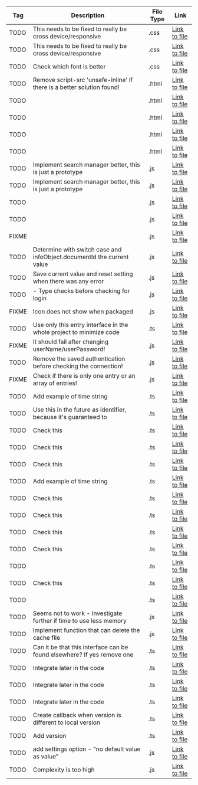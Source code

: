 Tag | Description | File Type | Link
--- | --- | --- | ---
TODO | This needs to be fixed to really be cross device/responsive | .css | [Link to file](https://github.com/AnonymerNiklasistanonym/IliasBuddyDesktop/blob/master/css/search-manager.css#L6)
TODO | This needs to be fixed to really be cross device/responsive | .css | [Link to file](https://github.com/AnonymerNiklasistanonym/IliasBuddyDesktop/blob/master/css/search-manager.css#L24)
TODO | Check which font is better | .css | [Link to file](https://github.com/AnonymerNiklasistanonym/IliasBuddyDesktop/blob/master/css/title-bar.css#L66)
TODO | Remove script-src 'unsafe-inline' if there is a better solution found! | .html | [Link to file](https://github.com/AnonymerNiklasistanonym/IliasBuddyDesktop/blob/master/index.html#L10)
TODO |  | .html | [Link to file](https://github.com/AnonymerNiklasistanonym/IliasBuddyDesktop/blob/master/index.html#L116)
TODO |  | .html | [Link to file](https://github.com/AnonymerNiklasistanonym/IliasBuddyDesktop/blob/master/index.html#L119)
TODO |  | .html | [Link to file](https://github.com/AnonymerNiklasistanonym/IliasBuddyDesktop/blob/master/index.html#L131)
TODO |  | .html | [Link to file](https://github.com/AnonymerNiklasistanonym/IliasBuddyDesktop/blob/master/index.html#L140)
TODO | Implement search manager better, this is just a prototype | .js | [Link to file](https://github.com/AnonymerNiklasistanonym/IliasBuddyDesktop/blob/master/index.js#L121)
TODO | Implement search manager better, this is just a prototype | .js | [Link to file](https://github.com/AnonymerNiklasistanonym/IliasBuddyDesktop/blob/master/index.js#L137)
TODO |  | .js | [Link to file](https://github.com/AnonymerNiklasistanonym/IliasBuddyDesktop/blob/master/index.js#L253)
TODO |  | .js | [Link to file](https://github.com/AnonymerNiklasistanonym/IliasBuddyDesktop/blob/master/index.js#L255)
FIXME |  | .js | [Link to file](https://github.com/AnonymerNiklasistanonym/IliasBuddyDesktop/blob/master/index.js#L272)
TODO | Determine with switch case and infoObject.documentId the current value | .js | [Link to file](https://github.com/AnonymerNiklasistanonym/IliasBuddyDesktop/blob/master/index.js#L273)
TODO | Save current value and reset setting when there was any error | .js | [Link to file](https://github.com/AnonymerNiklasistanonym/IliasBuddyDesktop/blob/master/main.js#L685)
TODO | - Type checks before checking for login | .js | [Link to file](https://github.com/AnonymerNiklasistanonym/IliasBuddyDesktop/blob/master/main.js#L801)
FIXME | Icon does not show when packaged | .js | [Link to file](https://github.com/AnonymerNiklasistanonym/IliasBuddyDesktop/blob/master/modules/Dialogs/API/Dialogs.js#L47)
TODO | Use only this entry interface in the whole project to minimize code | .ts | [Link to file](https://github.com/AnonymerNiklasistanonym/IliasBuddyDesktop/blob/master/modules/IliasBuddy/API/IliasBuddyTypes.ts#L10)
FIXME | It should fail after changing userName/userPassword! | .js | [Link to file](https://github.com/AnonymerNiklasistanonym/IliasBuddyDesktop/blob/master/modules/IliasBuddy/FETCH/FetchEntriesApi.js#L28)
TODO | Remove the saved authentication before checking the connection! | .js | [Link to file](https://github.com/AnonymerNiklasistanonym/IliasBuddyDesktop/blob/master/modules/IliasBuddy/FETCH/FetchEntriesApi.js#L29)
FIXME | Check if there is only one entry or an array of entries! | .js | [Link to file](https://github.com/AnonymerNiklasistanonym/IliasBuddyDesktop/blob/master/modules/IliasBuddy/FETCH/FetchEntriesApi.js#L119)
TODO | Add example of time string | .ts | [Link to file](https://github.com/AnonymerNiklasistanonym/IliasBuddyDesktop/blob/master/modules/IliasBuddy/FETCH/FetchEntriesTypes.ts#L103)
TODO | Use this in the future as identifier, because it's guaranteed to | .ts | [Link to file](https://github.com/AnonymerNiklasistanonym/IliasBuddyDesktop/blob/master/modules/IliasBuddy/FETCH/FetchEntriesTypes.ts#L108)
TODO | Check this | .ts | [Link to file](https://github.com/AnonymerNiklasistanonym/IliasBuddyDesktop/blob/master/modules/IliasBuddy/FETCH/FetchEntriesTypes.ts#L119)
TODO | Check this | .ts | [Link to file](https://github.com/AnonymerNiklasistanonym/IliasBuddyDesktop/blob/master/modules/IliasBuddy/FETCH/FetchEntriesTypes.ts#L130)
TODO | Check this | .ts | [Link to file](https://github.com/AnonymerNiklasistanonym/IliasBuddyDesktop/blob/master/modules/IliasBuddy/FETCH/FetchEntriesTypes.ts#L137)
TODO | Add example of time string | .ts | [Link to file](https://github.com/AnonymerNiklasistanonym/IliasBuddyDesktop/blob/master/modules/IliasBuddy/FETCH/FetchEntriesTypes.ts#L208)
TODO | Check this | .ts | [Link to file](https://github.com/AnonymerNiklasistanonym/IliasBuddyDesktop/blob/master/modules/IliasBuddy/FETCH/FetchEntriesTypes.ts#L225)
TODO | Check this | .ts | [Link to file](https://github.com/AnonymerNiklasistanonym/IliasBuddyDesktop/blob/master/modules/IliasBuddy/FETCH/FetchEntriesTypes.ts#L231)
TODO | Check this | .ts | [Link to file](https://github.com/AnonymerNiklasistanonym/IliasBuddyDesktop/blob/master/modules/IliasBuddy/FETCH/FetchEntriesTypes.ts#L241)
TODO | Check this | .ts | [Link to file](https://github.com/AnonymerNiklasistanonym/IliasBuddyDesktop/blob/master/modules/IliasBuddy/FETCH/FetchEntriesTypes.ts#L246)
TODO |  | .ts | [Link to file](https://github.com/AnonymerNiklasistanonym/IliasBuddyDesktop/blob/master/modules/IliasBuddy/FETCH/FetchEntriesTypes.ts#L248)
TODO | Check this | .ts | [Link to file](https://github.com/AnonymerNiklasistanonym/IliasBuddyDesktop/blob/master/modules/IliasBuddy/FETCH/FetchEntriesTypes.ts#L251)
TODO |  | .ts | [Link to file](https://github.com/AnonymerNiklasistanonym/IliasBuddyDesktop/blob/master/modules/IliasBuddy/FETCH/FetchEntriesTypes.ts#L253)
TODO | Seems not to work - Investigate further if time to use less memory | .js | [Link to file](https://github.com/AnonymerNiklasistanonym/IliasBuddyDesktop/blob/master/modules/IliasBuddy/GUI/RendererEntriesApi.js#L51)
TODO | Implement function that can delete the cache file | .js | [Link to file](https://github.com/AnonymerNiklasistanonym/IliasBuddyDesktop/blob/master/modules/IliasBuddy/MANAGER/ManageEntriesApi.js#L16)
TODO | Can it be that this interface can be found elsewhere? If yes remove one | .ts | [Link to file](https://github.com/AnonymerNiklasistanonym/IliasBuddyDesktop/blob/master/modules/IliasBuddy/PARSER/RawEntryParserTypes.ts#L1)
TODO | Integrate later in the code | .ts | [Link to file](https://github.com/AnonymerNiklasistanonym/IliasBuddyDesktop/blob/master/modules/Settings/API/SettingsTypes.ts#L65)
TODO | Integrate later in the code | .ts | [Link to file](https://github.com/AnonymerNiklasistanonym/IliasBuddyDesktop/blob/master/modules/Settings/API/SettingsTypes.ts#L84)
TODO | Integrate later in the code | .ts | [Link to file](https://github.com/AnonymerNiklasistanonym/IliasBuddyDesktop/blob/master/modules/Settings/API/SettingsTypes.ts#L103)
TODO | Create callback when version is different to local version | .ts | [Link to file](https://github.com/AnonymerNiklasistanonym/IliasBuddyDesktop/blob/master/modules/Settings/API/SettingsTypes.ts#L261)
TODO | Add version | .ts | [Link to file](https://github.com/AnonymerNiklasistanonym/IliasBuddyDesktop/blob/master/modules/Settings/API/SettingsTypes.ts#L285)
TODO | add settings option - "no default value as value" | .js | [Link to file](https://github.com/AnonymerNiklasistanonym/IliasBuddyDesktop/blob/master/modules/Settings/RENDERER/Renderer.js#L66)
TODO | Complexity is too high | .js | [Link to file](https://github.com/AnonymerNiklasistanonym/IliasBuddyDesktop/blob/master/modules/TitleBarWin10/API/TitleBarWin10.js#L85)